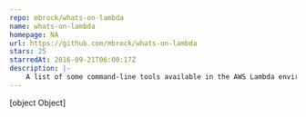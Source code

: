 ```yaml
---
repo: mbrock/whats-on-lambda
name: whats-on-lambda
homepage: NA
url: https://github.com/mbrock/whats-on-lambda
stars: 25
starredAt: 2016-09-21T06:00:17Z
description: |-
    A list of some command-line tools available in the AWS Lambda environment
---
```


[object Object]
